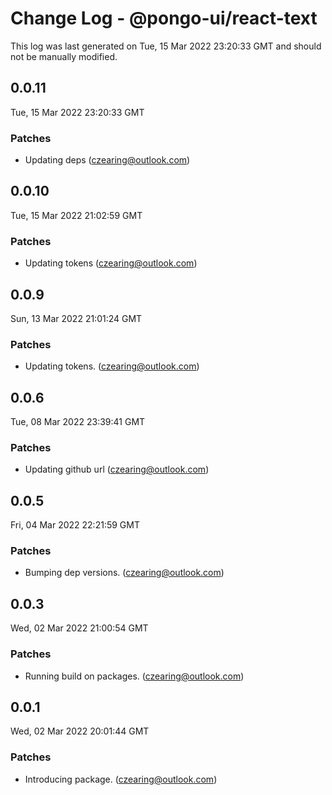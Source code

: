 # Change Log - @pongo-ui/react-text

This log was last generated on Tue, 15 Mar 2022 23:20:33 GMT and should not be manually modified.

<!-- Start content -->

## 0.0.11

Tue, 15 Mar 2022 23:20:33 GMT

### Patches

- Updating deps (czearing@outlook.com)

## 0.0.10

Tue, 15 Mar 2022 21:02:59 GMT

### Patches

- Updating tokens (czearing@outlook.com)

## 0.0.9

Sun, 13 Mar 2022 21:01:24 GMT

### Patches

- Updating tokens. (czearing@outlook.com)

## 0.0.6

Tue, 08 Mar 2022 23:39:41 GMT

### Patches

- Updating github url (czearing@outlook.com)

## 0.0.5

Fri, 04 Mar 2022 22:21:59 GMT

### Patches

- Bumping dep versions. (czearing@outlook.com)

## 0.0.3

Wed, 02 Mar 2022 21:00:54 GMT

### Patches

- Running build on packages. (czearing@outlook.com)

## 0.0.1

Wed, 02 Mar 2022 20:01:44 GMT

### Patches

- Introducing package. (czearing@outlook.com)
